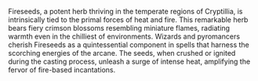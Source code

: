 Fireseeds, a potent herb thriving in the temperate regions of Cryptillia, is intrinsically tied to the primal forces of heat and fire. This remarkable herb bears fiery crimson blossoms resembling miniature flames, radiating warmth even in the chilliest of environments. Wizards and pyromancers cherish Fireseeds as a quintessential component in spells that harness the scorching energies of the arcane. The seeds, when crushed or ignited during the casting process, unleash a surge of intense heat, amplifying the fervor of fire-based incantations.
